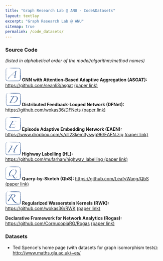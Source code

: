 ```yaml
---
title: "Graph Research Lab @ ANU - Code&Datasets"
layout: textlay
excerpt: "Graph Research Lab @ ANU"
sitemap: true
permalink: /code_datasets/
---
```


### Source Code ### 
_(listed in alphabetical order of the model/algorithm/method names)_

 <div class="row">
 
 <div class="col-sm-19 clearfix">
  <div class="well">
   
   <img src="../images/letters/letter-a.png" alt="E" width="50"><strong> GNN with Attention-Based Adaptive Aggregation (ASGAT): </strong><a href="https://github.com/seanli3/asgat">https://github.com/seanli3/asgat</a> <a href="https://arxiv.org/abs/2103.14187"> (paper link)</a>   
   
   <img src="../images/letters/letter-d.png" alt="D" width="50"><strong>  Distributed Feedback-Looped Network (DFNet): </strong><a href="https://github.com/wokas36/DFNets">https://github.com/wokas36/DFNets</a><a href="https://proceedings.neurips.cc/paper/2019/file/f87522788a2be2d171666752f97ddebb-Paper.pdf"> (paper link)</a>
 <!--  <p style="margin-left:8%;margin-top: -35px;"><em> (A graph neural network with spectral filter)</em></p> -->

   <img src="../images/letters/letter-e.png" alt="E" width="50"><strong>  Episode Adaptive Embedding Network (EAEN): </strong><a href="https://www.dropbox.com/s/cll23kem3yswg96/EAEN.zip">https://www.dropbox.com/s/cll23kem3yswg96/EAEN.zip</a> <a href="https://arxiv.org/abs/2106.09398"> (paper link)</a> 

   <img src="../images/letters/letter-h.png" alt="H" width="50"><strong>  Highway Labelling (HL): </strong><a href="https://github.com/mufarhan/highway_labelling">https://github.com/mufarhan/highway_labelling</a><a href="https://arxiv.org/abs/1812.02363"> (paper link)</a>

   <img src="../images/letters/letter-q.png" alt="Q" width="50"><strong>  Query-by-Sketch (QbS): </strong><a href="https://github.com/LeafyWang/QbS">https://github.com/LeafyWang/QbS</a><a href="https://dl.acm.org/doi/10.1145/3448016.3452826"> (paper link)</a> 
  
   <img src="../images/letters/letter-r.png" alt="R" width="50"><strong>  Regularized Wasserstein Kernels (RWK): </strong><a href="https://github.com/wokas36/RWK">https://github.com/wokas36/RWK</a> <a href="https://arxiv.org/pdf/2110.02554.pdf"> (paper link)</a> 
   
   <strong>  Declarative Framework for Network Analytics (Rogas): </strong><a href="https://github.com/CornucopiaRG/Rogas">https://github.com/CornucopiaRG/Rogas</a> <a href="https://dl.acm.org/doi/10.14778/3007263.3007309"> (paper link)</a> 
 
 </div>
 </div>
 
</div>

<!--<ul>  
<li>Distributed Feedback-Looped Networks (DFNets): <a href="https://github.com/wokas36/DFNets">https://github.com/wokas36/DFNets</a><a href="https://proceedings.neurips.cc/paper/2019/file/f87522788a2be2d171666752f97ddebb-Paper.pdf"> (paper link)</a></li>
<li>Highway Labelling (HL): <a href="https://github.com/mufarhan/highway_labelling">https://github.com/mufarhan/highway_labelling</a><a href="https://arxiv.org/abs/1812.02363"> (paper link)</a></li>
<li>Episode Adaptive Embedding Networks (EAENs): <a href="https://www.dropbox.com/s/cll23kem3yswg96/EAEN.zip">https://www.dropbox.com/s/cll23kem3yswg96/EAEN.zip</a> <a href="https://arxiv.org/abs/2106.09398"> (paper link)</a></li>
<li>Declarative Framework for Network Analytics (Rogas): <a href="https://github.com/CornucopiaRG/Rogas">https://github.com/CornucopiaRG/Rogas</a> <a href="https://dl.acm.org/doi/10.14778/3007263.3007309"> (paper link)</a></li>
</ul>-->





### Datasets

<ul>
<li>Ted Spence's home page (with datasets for graph isomorphism tests): <a href="http://www.maths.gla.ac.uk/~es/">http://www.maths.gla.ac.uk/~es/</a></li>
</ul>  

<br>
